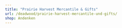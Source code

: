```yaml
---
title: "Prairie Harvest Mercantile & Gifts"
url: /deadwood/prairie-harvest-mercantile-und-gifts/
shop: Andenken
---
```


